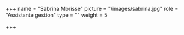 +++
name = "Sabrina Morisse"
picture = "/images/sabrina.jpg"
role = "Assistante gestion"
type = ""
weight = 5

+++
